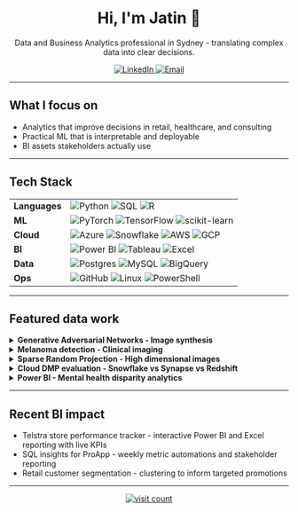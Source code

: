 <!-- Title -->
<h1 align="center">Hi, I'm Jatin 👋</h1>
<p align="center">
  Data and Business Analytics professional in Sydney - translating complex data into clear decisions.
</p>

<!-- Quick Socials -->
<p align="center">
  <a href="http://linkedin.com/in/jatin-j-b9205815b" title="Connect on LinkedIn">
    <img src="https://img.shields.io/badge/LinkedIn-0A66C2?style=for-the-badge&logo=linkedin&logoColor=white" alt="LinkedIn" />
  </a>
  <a href="mailto:jatinjassi930@gmail.com" title="Email me">
    <img src="https://img.shields.io/badge/Email-D14836?style=for-the-badge&logo=gmail&logoColor=white" alt="Email" />
  </a>
</p>

---

## What I focus on
- Analytics that improve decisions in retail, healthcare, and consulting
- Practical ML that is interpretable and deployable
- BI assets stakeholders actually use

---

## Tech Stack
<!-- All badges use one consistent style and color story. Tooltips appear on hover via the title attribute. -->
<table>
  <tr>
    <td><strong>Languages</strong></td>
    <td>
      <a title="Python for analytics and ML"><img alt="Python" src="https://img.shields.io/badge/Python-14354C?style=for-the-badge&logo=python&logoColor=FFE873"/></a>
      <a title="SQL for warehouses and ops"><img alt="SQL" src="https://img.shields.io/badge/SQL-2F4858?style=for-the-badge&logo=postgresql&logoColor=white"/></a>
      <a title="R for stats and EDA"><img alt="R" src="https://img.shields.io/badge/R-276DC3?style=for-the-badge&logo=r&logoColor=white"/></a>
    </td>
  </tr>
  <tr>
    <td><strong>ML</strong></td>
    <td>
      <a title="PyTorch"><img alt="PyTorch" src="https://img.shields.io/badge/PyTorch-EE4C2C?style=for-the-badge&logo=pytorch&logoColor=white"/></a>
      <a title="TensorFlow"><img alt="TensorFlow" src="https://img.shields.io/badge/TensorFlow-FF6F00?style=for-the-badge&logo=tensorflow&logoColor=white"/></a>
      <a title="scikit-learn"><img alt="scikit-learn" src="https://img.shields.io/badge/scikit--learn-F7931E?style=for-the-badge&logo=scikitlearn&logoColor=white"/></a>
    </td>
  </tr>
  <tr>
    <td><strong>Cloud</strong></td>
    <td>
      <a title="Azure Synapse and storage"><img alt="Azure" src="https://img.shields.io/badge/Azure-0072C6?style=for-the-badge&logo=microsoftazure&logoColor=white"/></a>
      <a title="Snowflake for scalable analytics"><img alt="Snowflake" src="https://img.shields.io/badge/Snowflake-29B5E8?style=for-the-badge&logo=snowflake&logoColor=white"/></a>
      <a title="AWS basics for data"><img alt="AWS" src="https://img.shields.io/badge/AWS-FF9900?style=for-the-badge&logo=amazonaws&logoColor=white"/></a>
      <a title="GCP and BigQuery"><img alt="GCP" src="https://img.shields.io/badge/GCP-4285F4?style=for-the-badge&logo=googlecloud&logoColor=white"/></a>
    </td>
  </tr>
  <tr>
    <td><strong>BI</strong></td>
    <td>
      <a title="Power BI - DAX and modelling"><img alt="Power BI" src="https://img.shields.io/badge/Power%20BI-F2C811?style=for-the-badge&logo=powerbi&logoColor=black"/></a>
      <a title="Tableau for quick visuals"><img alt="Tableau" src="https://img.shields.io/badge/Tableau-1F326F?style=for-the-badge&logo=tableau&logoColor=white"/></a>
      <a title="Excel advanced analytics"><img alt="Excel" src="https://img.shields.io/badge/Excel-217346?style=for-the-badge&logo=microsoftexcel&logoColor=white"/></a>
    </td>
  </tr>
  <tr>
    <td><strong>Data</strong></td>
    <td>
      <a title="PostgreSQL"><img alt="Postgres" src="https://img.shields.io/badge/Postgres-316192?style=for-the-badge&logo=postgresql&logoColor=white"/></a>
      <a title="MySQL"><img alt="MySQL" src="https://img.shields.io/badge/MySQL-4479A1?style=for-the-badge&logo=mysql&logoColor=white"/></a>
      <a title="BigQuery"><img alt="BigQuery" src="https://img.shields.io/badge/BigQuery-4285F4?style=for-the-badge&logo=googlebigquery&logoColor=white"/></a>
    </td>
  </tr>
  <tr>
    <td><strong>Ops</strong></td>
    <td>
      <a title="GitHub projects and actions"><img alt="GitHub" src="https://img.shields.io/badge/GitHub-0B0B0B?style=for-the-badge&logo=github&logoColor=white"/></a>
      <a title="Linux + Bash"><img alt="Linux" src="https://img.shields.io/badge/Linux-000000?style=for-the-badge&logo=linux&logoColor=white"/></a>
      <a title="Windows + PowerShell"><img alt="PowerShell" src="https://img.shields.io/badge/PowerShell-5391FE?style=for-the-badge&logo=powershell&logoColor=white"/></a>
    </td>
  </tr>
</table>

---

## Featured data work
<!-- Replace raw stats cards with tangible, DS/ML outcomes. -->
<details>
  <summary><strong>Generative Adversarial Networks - Image synthesis</strong></summary>
  <br>
  PyTorch WGAN pipeline for high fidelity face generation. Stability and training efficiency improvements.  
  ▶ Notebook: <a href="https://github.com/528465j/AIHI/blob/main/Image-Generation-with-WGAN-D1.ipynb">Image-Generation-with-WGAN-D1.ipynb</a>
</details>

<details>
  <summary><strong>Melanoma detection - Clinical imaging</strong></summary>
  <br>
  Deep learning classifier with domain augmentations and model interpretability.  
  ▶ Notebook: <a href="https://github.com/528465j/AIHI/blob/main/Dermoscopic-Image-Classification-of-Melanoma.ipynb">Dermoscopic-Image-Classification-of-Melanoma.ipynb</a>
</details>

<details>
  <summary><strong>Sparse Random Projection - High dimensional images</strong></summary>
  <br>
  Dimensionality reduction workflow with OpenCV preprocessing.  
  ▶ Notebook: <a href="https://github.com/528465j/AIHI/blob/main/Sparse-Random-Projection.ipynb">Sparse-Random-Projection.ipynb</a>
</details>

<details>
  <summary><strong>Cloud DMP evaluation - Snowflake vs Synapse vs Redshift</strong></summary>
  <br>
  Platform benchmarking on real sales data for AI and analytics readiness.  
  ▶ Report: <a href="https://drive.google.com/file/d/1QJpQT0IysxDjlVBvz0Uw1huy4T1wxCP-/view?usp=sharing">Decision report</a>
</details>

<details>
  <summary><strong>Power BI - Mental health disparity analytics</strong></summary>
  <br>
  Social determinants and mental health indicators consolidated for policy insight.  
  ▶ Deck: <a href="https://drive.google.com/file/d/1GSrHGZ8SVjH4nPCBkyrnEAlYR4kkX_yQ/view?usp=sharing">Project overview</a>
</details>

---

## Recent BI impact
- Telstra store performance tracker - interactive Power BI and Excel reporting with live KPIs
- SQL insights for ProApp - weekly metric automations and stakeholder reporting
- Retail customer segmentation - clustering to inform targeted promotions

---

<p align="center">
  <a href="https://visitcount.itsvg.in/api?id=528465j&icon=0&color=0" title="Profile view counter">
    <img src="https://visitcount.itsvg.in/api?id=528465j&icon=0&color=0" alt="visit count" />
  </a>
</p>
